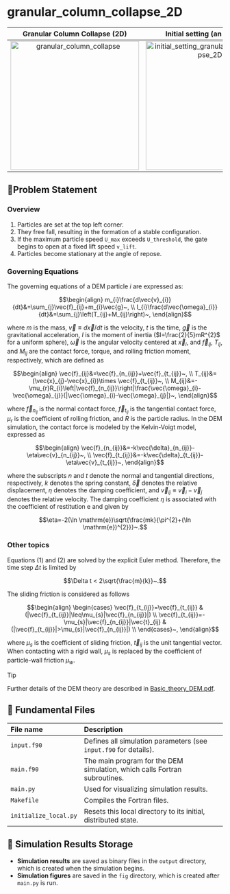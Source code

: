 # granular_column_collapse_2D

|Granular Column Collapse (2D) | Initial setting (an example) |
|:---:|:---:|
|<img src="https://github.com/user-attachments/assets/18cfbd63-cab5-45f0-a84d-abecbd7118e6" alt="granular_column_collapse" width=300>|<img src="https://github.com/user-attachments/assets/a8586839-d23b-4bf2-b056-c5f4cf1dba70" alt="initial_setting_granular_column_collapse_2D" width=300>|

## 🚩Problem Statement

### Overview
1. Particles are set at the top left corner.
2. They free fall, resulting in the formation of a stable configuration.
3. If the maximum particle speed `U_max` exceeds `U_threshold`, the gate begins to open at a fixed lift speed `v_lift`.
4. Particles become stationary at the angle of repose.

### Governing Equations
The governing equations of a DEM particle $i$ are expressed as:
```math
\begin{align}
m_{i}\frac{d\vec{v}_{i}}{dt}&=\sum_{j}\vec{f}_{ij}+m_{i}\vec{g}~, \\
I_{i}\frac{d\vec{\omega}_{i}}{dt}&=\sum_{j}\left(T_{ij}+M_{ij}\right)~,
\end{align}
```
where $m$ is the mass, $\vec{v}\equiv d\vec{x}/dt$ is the velocity, $t$ is the time, $\vec{g}$ is the gravitational acceleration, $I$ is the moment of inertia ($I=\frac{2}{5}mR^{2}$ for a uniform sphere), $\vec{\omega}$ is the angular velocity centered at $\vec{x}_ {i}$, and $\vec{f}_ {ij}$, $T_ {ij}$, and $M_ {ij}$ are the contact force, torque, and rolling friction moment, respectively, which are defined as
```math
\begin{align}
\vec{f}_{ij}&=\vec{f}_{n_{ij}}+\vec{f}_{t_{ij}}~, \\
T_{ij}&=(\vec{x}_{j}-\vec{x}_{i})\times \vec{f}_{t_{ij}}~, \\
M_{ij}&=-\mu_{r}R_{i}\left|\vec{f}_{n_{ij}}\right|\frac{\vec{\omega}_{i}-\vec{\omega}_{j}}{|\vec{\omega}_{i}-\vec{\omega}_{j}|}~,
\end{align}
```
where $\vec{f}_{n_{ij}}$ is the normal contact force, $\vec{f}_{t_{ij}}$ is the tangential contact force, $\mu_{r}$ is the coefficient of rolling friction, and $R$ is the particle radius.
In the DEM simulation, the contact force is modeled by the Kelvin-Voigt model, expressed as
```math
\begin{align}
\vec{f}_{n_{ij}}&=-k\vec{\delta}_{n_{ij}}-\eta\vec{v}_{n_{ij}}~, \\
\vec{f}_{t_{ij}}&=-k\vec{\delta}_{t_{ij}}-\eta\vec{v}_{t_{ij}}~,
\end{align}
```
where the subscripts $n$ and $t$ denote the normal and tangential directions, respectively, $k$ denotes the spring constant, $\vec{\delta}$ denotes the relative displacement, $\eta$ denotes the damping coefficient, and $\vec{v}_{ij}\equiv \vec{v}_{i}-\vec{v}_{j}$ denotes the relative velocity.
The damping coefficient $\eta$ is associated with the coefficient of restitution $\mathrm{e}$ and given by 
```math
\eta=-2(\ln \mathrm{e})\sqrt{\frac{mk}{\pi^{2}+(\ln \mathrm{e})^{2}}}~.
```

### Other topics
Equations (1) and (2) are solved by the explicit Euler method.
Therefore, the time step $\Delta t$ is limited by
```math
\Delta t < 2\sqrt{\frac{m}{k}}~.
```

The sliding friction is considered as follows 
```math
\begin{align}
    \begin{cases}
        \vec{f}_{t_{ij}}=\vec{f}_{t_{ij}} & (|\vec{f}_{t_{ij}}|\leq\mu_{s}|\vec{f}_{n_{ij}}|) \\
        \vec{f}_{t_{ij}}=-\mu_{s}|\vec{f}_{n_{ij}}|\vec{t}_{ij} & (|\vec{f}_{t_{ij}}|>\mu_{s}|\vec{f}_{n_{ij}}|) \\
    \end{cases}~,
\end{align}
```
where $\mu_{s}$ is the coefficient of sliding friction, $\vec{t}_{ij}$ is the unit tangential vector.
When contacting with a rigid wall, $\mu_{s}$ is replaced by the coefficient of particle-wall friction $\mu_{w}$.

> [!TIP]
> Further details of the DEM theory are described in [Basic_theory_DEM.pdf](../../Basic_theory_DEM.pdf).

## 📑 Fundamental Files

|File name|Description|
|:---|:---|
|`input.f90`|Defines all simulation parameters (see `input.f90` for details).|
|`main.f90`|The main program for the DEM simulation, which calls Fortran subroutines.|
|`main.py`|Used for visualizing simulation results.|
|`Makefile`|Compiles the Fortran files.|
|`initialize_local.py`|Resets this local directory to its initial, distributed state.|

## 📁 Simulation Results Storage

- **Simulation results** are saved as binary files in the `output` directory, which is created when the simulation begins.
- **Simulation figures** are saved in the `fig` directory, which is created after `main.py` is run.